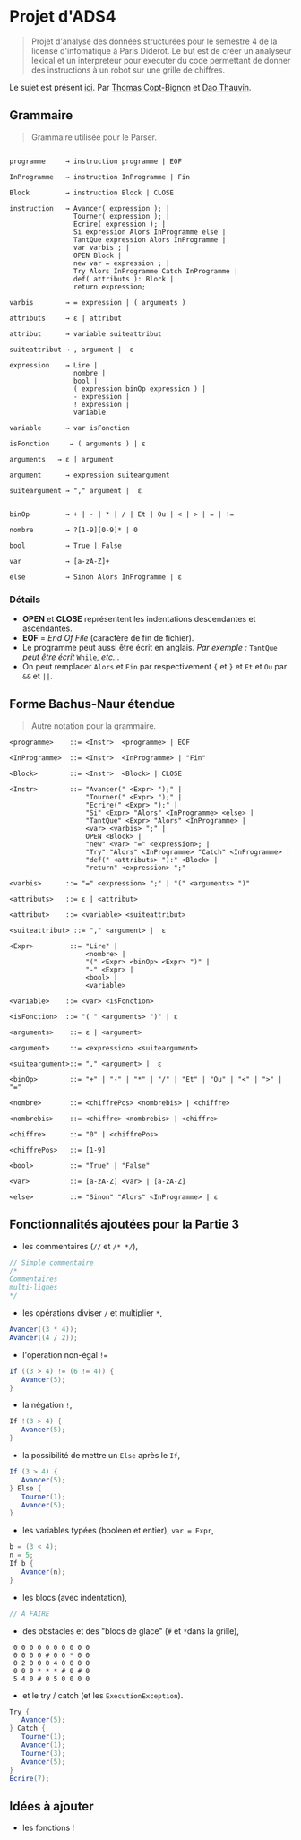 

# Projet d'ADS4

> Projet d'analyse des données structurées pour le semestre 4 de la license d'infomatique à Paris Diderot. Le but est de créer un analyseur lexical et un interpreteur pour executer du code permettant de donner des instructions à un robot sur une grille de chiffres.

Le sujet est présent [ici](sujet.pdf).
Par [Thomas Copt-Bignon](https://github.com/totocptbgn) et [Dao Thauvin](https://github.com/daothauvin).

## Grammaire
> Grammaire utilisée pour le Parser.

```

programme     → instruction programme | EOF

InProgramme   → instruction InProgramme | Fin

Block 	      → instruction Block | CLOSE

instruction   → Avancer( expression ); |
                Tourner( expression ); |
                Ecrire( expression ); |
                Si expression Alors InProgramme else |
                TantQue expression Alors InProgramme |
                var varbis ; |
                OPEN Block |
                new var = expression ; |
                Try Alors InProgramme Catch InProgramme |
				def( attributs ): Block |
				return expression;

varbis        → = expression | ( arguments )

attributs	  → ε | attribut

attribut	  → variable suiteattribut

suiteattribut → , argument |  ε

expression    → Lire |
                nombre |
                bool |
                ( expression binOp expression ) |
                - expression |
                ! expression |
				variable
				
variable	  → var isFonction

isFonction     → ( arguments ) | ε

arguments 	→ ε | argument

argument	  → expression suiteargument

suiteargument → "," argument |  ε


binOp         → + | - | * | / | Et | Ou | < | > | = | !=

nombre        → ?[1-9][0-9]* | 0

bool          → True | False

var           → [a-zA-Z]+

else          → Sinon Alors InProgramme | ε
```
### Détails

- **OPEN** et **CLOSE** représentent les indentations descendantes et ascendantes.
- **EOF** = *End Of File* (caractère de fin de fichier).
- Le programme peut aussi être écrit en anglais. *Par exemple :* `TantQue` *peut être écrit* `While`*, etc...*
- On peut remplacer `Alors` et `Fin` par respectivement `{` et `}` et `Et` et `Ou` par `&&` et `||`.

## Forme Bachus-Naur étendue
> Autre notation pour la grammaire.

```
<programme>    ::= <Instr>  <programme> | EOF

<InProgramme>  ::= <Instr>  <InProgramme> | "Fin"

<Block>	       ::= <Instr>  <Block> | CLOSE

<Instr>        ::= "Avancer(" <Expr> ");" |
                   "Tourner(" <Expr> ");" |
                   "Ecrire(" <Expr> ");" |
                   "Si" <Expr> "Alors" <InProgramme> <else> |
                   "TantQue" <Expr> "Alors" <InProgramme> |
                   <var> <varbis> ";" |
                   OPEN <Block> |
                   "new" <var> "=" <expression>; |
                   "Try" "Alors" <InProgramme> "Catch" <InProgramme> |
				   "def(" <attributs> "):" <Block> |
				   "return" <expression> ";"

<varbis>      ::= "=" <expression> ";" | "(" <arguments> ")"

<attributs>	  ::= ε | <attribut>

<attribut>	  ::= <variable> <suiteattribut>

<suiteattribut> ::= "," <argument> |  ε

<Expr> 	       ::= "Lire" |
                   <nombre> |
                   "(" <Expr> <binOp> <Expr> ")" |
                   "-" <Expr> |
                   <bool> |
				   <variable>
				
<variable>	  ::= <var> <isFonction>

<isFonction>  ::= "( " <arguments> ")" | ε

<arguments>	   ::= ε | <argument>

<argument>	   ::= <expression> <suiteargument>

<suiteargument>::= "," <argument> |  ε

<binOp>        ::= "+" | "-" | "*" | "/" | "Et" | "Ou" | "<" | ">" | "="

<nombre>       ::= <chiffrePos> <nombrebis> | <chiffre>

<nombrebis>    ::= <chiffre> <nombrebis> | <chiffre>

<chiffre>      ::= "0" | <chiffrePos>

<chiffrePos>   ::= [1-9]

<bool> 	       ::= "True" | "False"

<var>          ::= [a-zA-Z] <var> | [a-zA-Z]

<else>         ::= "Sinon" "Alors" <InProgramme> | ε
```

## Fonctionnalités ajoutées pour la Partie 3

- les commentaires (`//` et `/* */`),
```java
// Simple commentaire
/*
Commentaires
multi-lignes
*/
```
- les opérations diviser `/` et multiplier `*`,
```java
Avancer((3 * 4));
Avancer((4 / 2));
```
- l'opération non-égal `!=`
```java
If ((3 > 4) != (6 != 4)) {
   Avancer(5);
}
```
- la négation `!`,
```java
If !(3 > 4) {
   Avancer(5);
}
```
- la possibilité de mettre un `Else` après le `If`,
```java
If (3 > 4) {
   Avancer(5);
} Else {
   Tourner(1);
   Avancer(5);
}
```
- les variables typées (booleen et entier), `var = Expr`,
```java
b = (3 < 4);
n = 5;
If b {
   Avancer(n);
}
```
- les blocs (avec indentation),
```java
// À FAIRE
```
- des obstacles et des "blocs de glace" (`#` et `*`dans la grille),
```
 0 0 0 0 0 0 0 0 0 0
 0 0 0 0 # 0 0 * 0 0
 0 2 0 0 0 4 0 0 0 0
 0 0 0 * * * # 0 # 0
 5 4 0 # 0 5 0 0 0 0
```
- et le try / catch (et les `ExecutionException`).
```java
Try {
   Avancer(5);
} Catch {
   Tourner(1);
   Avancer(1);
   Tourner(3);
   Avancer(5);
}
Ecrire(7);
```

## Idées à ajouter

- les fonctions !
